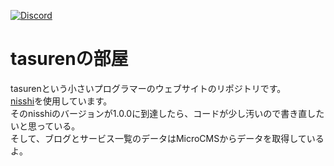 [![Discord](https://img.shields.io/discord/777430548951728149?label=chat&logo=discord)](https://discord.gg/kfMwZUyGFG)
# tasurenの部屋
tasurenという小さいプログラマーのウェブサイトのリポジトリです。  
[nisshi](https://github.com/tasuren/nisshi)を使用しています。  
そのnisshiのバージョンが1.0.0に到達したら、コードが少し汚いので書き直したいと思っている。  
そして、ブログとサービス一覧のデータはMicroCMSからデータを取得しているよ。